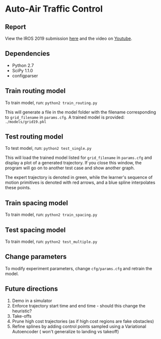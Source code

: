 # Auto-Air Traffic Control

## Report
View the IROS 2019 submission [here](https://github.com/katetolstaya/flight_data/blob/master/iros2019.pdf) and the video on [Youtube](https://youtu.be/5HasgHNl-XY).
## Dependencies

- Python 2.7
- SciPy 1.1.0
- configparser

## Train routing model
To train model, run:
`python2 train_routing.py`

This will generate a file in the model folder with the filename corresponding to `grid_filename` in `params.cfg`.
A trained model is provided:  `./models/grid19.pkl`

## Test routing model
To test model, run:
`python2 test_single.py`

This will load the trained model listed for `grid_filename` in `params.cfg` and display a plot of a generated trajectory. 
If you close this window, the program will go on to another test case and show another graph. 

The expert trajectory is denoted in green, while the learner's sequence of motion primitives is denoted with red arrows, and a blue spline interpolates these points. 

## Train spacing model
To train model, run:
`python2 train_spacing.py`

## Test spacing model
To train model, run:
`python2 test_multiple.py`


## Change parameters
To modify experiment parameters, change `cfg/params.cfg` and retrain the model.

## Future directions
1) Demo in a simulator
2) Enforce trajectory start time and end time - should this change the heuristic?
3) Take-offs 
4) Prune high cost trajectories (as if high cost regions are fake obstacles)
5) Refine splines by adding control points sampled using a Variational Autoencoder ( won't generalize to landing vs takeoff)
